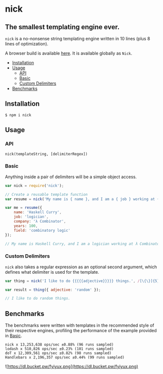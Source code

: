 # nick
## The smallest templating engine ever.

`nick` is a no-nonsense string templating engine written in 10 lines (plus 8 lines of optimization).

A browser build is available [here](https://raw.githubusercontent.com/edge/nick/master/lib/nick.js). It is available globally as `Nick`.

* [Installation](#installation)
* [Usage](#usage)
	* [API](#api)
	* [Basic](#basic)
	* [Custom Delimiters](#custom-delimiters)
* [Benchmarks](#benchmarks)

## Installation

```
$ npm i nick
```

## Usage

### API

```
nick(templateString, [delimiterRegex])
```

### Basic

Anything inside a pair of delimiters will be a simple object access.

```js
var nick = require('nick');

// Create a reusable template function
var resume = nick('My name is { name }, and I am a { job } working at { company }. I have { years } years of experience in the field of { field }.');

var me = resume({
	name: 'Haskell Curry',
	job: 'logician',
	company: 'λ Combinator',
	years: 100,
	field: 'combinatory logic'
});

// My name is Haskell Curry, and I am a logician working at λ Combinator. I have 100 years of experience in the field of combinatory logic.
```

### Custom Delimiters

`nick` also takes a regular expression as an optional second argument, which defines what delimiter is used for the template.

```js
var thing = nick('I like to do {{{{{adjective}}}}} things.', /[\{\}]{5}/);

var result = thing({ adjective: 'random' });

// I like to do random things.
```

## Benchmarks

The benchmarks were written with templates in the recommended style of their respective engines, profiling the performance of the example provided in [Basic](#basic).

```
nick x 13,253,638 ops/sec ±0.88% (96 runs sampled)
lodash x 510,826 ops/sec ±0.23% (101 runs sampled)
doT x 12,309,561 ops/sec ±0.82% (98 runs sampled)
Handlebars x 2,196,357 ops/sec ±0.44% (99 runs sampled)
```

![https://dl.bucket.pw/fyiyux.png](https://dl.bucket.pw/fyiyux.png)
